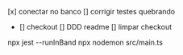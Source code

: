 [x] conectar no banco
[] corrigir testes quebrando
  - [] checkout
[] DDD readme
[] limpar checkout

npx jest --runInBand
npx nodemon src/main.ts